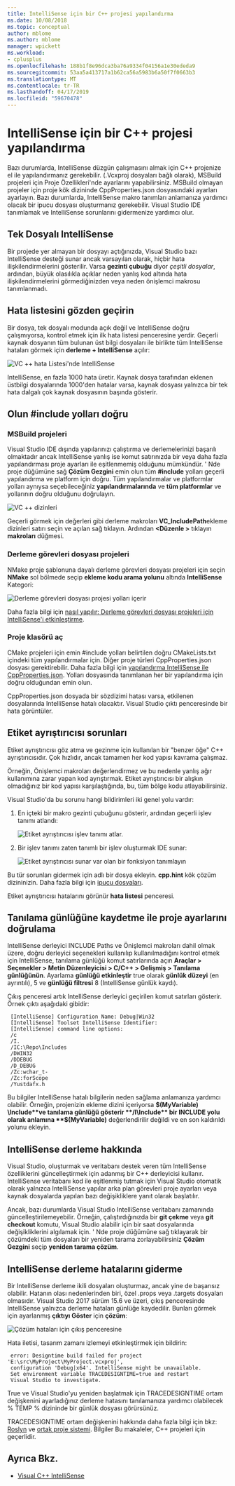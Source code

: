 ```yaml
---
title: IntelliSense için bir C++ projesi yapılandırma
ms.date: 10/08/2018
ms.topic: conceptual
author: mblome
ms.author: mblome
manager: wpickett
ms.workload:
- cplusplus
ms.openlocfilehash: 188b1f8e96dca3ba76a9334f04156a1e30ededa9
ms.sourcegitcommit: 53aa5a413717a1b62ca56a5983b6a50f7f0663b3
ms.translationtype: MT
ms.contentlocale: tr-TR
ms.lasthandoff: 04/17/2019
ms.locfileid: "59670478"
---
```

# <a name="configure-a-c-project-for-intellisense"></a>IntelliSense için bir C++ projesi yapılandırma

Bazı durumlarda, IntelliSense düzgün çalışmasını almak için C++ projenize el ile yapılandırmanız gerekebilir. (.Vcxproj dosyaları bağlı olarak), MSBuild projeleri için Proje Özellikleri'nde ayarlarını yapabilirsiniz. MSBuild olmayan projeler için proje kök dizininde CppProperties.json dosyasındaki ayarları ayarlayın. Bazı durumlarda, IntelliSense makro tanımları anlamanıza yardımcı olacak bir ipucu dosyası oluşturmanız gerekebilir. Visual Studio IDE tanımlamak ve IntelliSense sorunlarını gidermenize yardımcı olur.

## <a name="single-file-intellisense"></a>Tek Dosyalı IntelliSense

Bir projede yer almayan bir dosyayı açtığınızda, Visual Studio bazı IntelliSense desteği sunar ancak varsayılan olarak, hiçbir hata ilişkilendirmelerini gösterilir. Varsa **gezinti çubuğu** diyor *çeşitli dosyalar*, ardından, büyük olasılıkla açıklar neden yanlış kod altında hata ilişkilendirmelerini görmediğinizden veya neden önişlemci makrosu tanımlanmadı.

## <a name="check-the-error-list"></a>Hata listesini gözden geçirin

Bir dosya, tek dosyalı modunda açık değil ve IntelliSense doğru çalışmıyorsa, kontrol etmek için ilk hata listesi penceresine yerdir. Geçerli kaynak dosyanın tüm bulunan üst bilgi dosyaları ile birlikte tüm IntelliSense hataları görmek için **derleme + IntelliSense** açılır:

![VC ++ hata Listesi'nde IntelliSense](media/vcpp-intellisense-error-list.png)

IntelliSense, en fazla 1000 hata üretir. Kaynak dosya tarafından eklenen üstbilgi dosyalarında 1000'den hatalar varsa, kaynak dosyası yalnızca bir tek hata dalgalı çok kaynak dosyasının başında gösterir.

## <a name="ensure-include-paths-are-correct"></a>Olun #include yolları doğru

### <a name="msbuild-projects"></a>MSBuild projeleri

Visual Studio IDE dışında yapılarınızı çalıştırma ve derlemelerinizi başarılı olmaktadır ancak IntelliSense yanlış ise komut satırınızda bir veya daha fazla yapılandırması proje ayarları ile eşitlenmemiş olduğunu mümkündür. ' Nde proje düğümüne sağ **Çözüm Gezgini** emin olun tüm **#include** yolları geçerli yapılandırma ve platform için doğru. Tüm yapılandırmalar ve platformlar yolları aynıysa seçebileceğiniz **yapılandırmalarında** ve **tüm platformlar** ve yollarının doğru olduğunu doğrulayın.

![VC ++ dizinleri](media/vcpp-intellisense-include-paths.png)

 Geçerli görmek için değerleri gibi derleme makroları **VC_IncludePath**ekleme dizinleri satırı seçin ve açılan sağ tıklayın. Ardından  **\<Düzenle >** tıklayın **makroları** düğmesi.

### <a name="makefile-projects"></a>Derleme görevleri dosyası projeleri

NMake proje şablonuna dayalı derleme görevleri dosyası projeleri için seçin **NMake** sol bölmede seçip **ekleme kodu arama yolunu** altında **IntelliSense** Kategori:

![Derleme görevleri dosyası projesi yolları içerir](media/vcpp-intellisense-makefile-include-paths.png)

Daha fazla bilgi için [nasıl yapılır: Derleme görevleri dosyası projeleri için IntelliSense'i etkinleştirme](/cpp/ide/how-to-enable-intellisense-for-makefile-projects).

### <a name="open-folder-projects"></a>Proje klasörü aç

CMake projeleri için emin #include yolları belirtilen doğru CMakeLists.txt içindeki tüm yapılandırmalar için. Diğer proje türleri CppProperties.json dosyası gerektirebilir. Daha fazla bilgi için [yapılandırma IntelliSense ile CppProperties.json](/cpp/build/open-folder-projects-cpp#configure-intellisense-and-browsing-hints-with-cpppropertiesjson). Yolları dosyasında tanımlanan her bir yapılandırma için doğru olduğundan emin olun.

CppProperties.json dosyada bir sözdizimi hatası varsa, etkilenen dosyalarında IntelliSense hatalı olacaktır. Visual Studio çıktı penceresinde bir hata görüntüler.

## <a name="tag-parser-issues"></a>Etiket ayrıştırıcısı sorunları

Etiket ayrıştırıcısı göz atma ve gezinme için kullanılan bir "benzer öğe" C++ ayrıştırıcısıdır. Çok hızlıdır, ancak tamamen her kod yapısı kavrama çalışmaz.

Örneğin, Önişlemci makroları değerlendirmez ve bu nedenle yanlış ağır kullanımına zarar yapan kod ayrıştırmak. Etiket ayrıştırıcısı bir alışkın olmadığınız bir kod yapısı karşılaştığında, bu, tüm bölge kodu atlayabilirsiniz.

Visual Studio'da bu sorunu hangi bildirimleri iki genel yolu vardır:

1. En içteki bir makro gezinti çubuğunu gösterir, ardından geçerli işlev tanımı atlandı:

   ![Etiket ayrıştırıcısı işlev tanımı atlar.](media/vcpp-intellisense-tag-parser-macro.png)

1. Bir işlev tanımı zaten tanımlı bir işlev oluşturmak IDE sunar:

   ![Etiket ayrıştırıcısı sunar var olan bir fonksiyon tanımlayın](media/vcpp-intellisense-tag-parser-function.png)

Bu tür sorunları gidermek için adlı bir dosya ekleyin. **cpp.hint** kök çözüm dizininizin. Daha fazla bilgi için [ipucu dosyaları](/cpp/build/reference/hint-files).

Etiket ayrıştırıcısı hatalarını görünür **hata listesi** penceresi.

## <a name="validate-project-settings-with-diagnostic-logging"></a>Tanılama günlüğüne kaydetme ile proje ayarlarını doğrulama

IntelliSense derleyici INCLUDE Paths ve Önişlemci makroları dahil olmak üzere, doğru derleyici seçenekleri kullanılıp kullanılmadığını kontrol etmek için IntelliSense, tanılama günlüğü komut satırlarında açın **Araçlar > Seçenekler > Metin Düzenleyicisi > C/C++ > Gelişmiş > Tanılama günlüğünün**. Ayarlama **günlüğü etkinleştir** true olarak **günlük düzeyi** (en ayrıntılı), 5 ve **günlüğü filtresi** 8 (IntelliSense günlük kaydı).

Çıkış penceresi artık IntelliSense derleyici geçirilen komut satırları gösterir. Örnek çıktı aşağıdaki gibidir:

```output
 [IntelliSense] Configuration Name: Debug|Win32
 [IntelliSense] Toolset IntelliSense Identifier:
 [IntelliSense] command line options:
 /c
 /I.
 /IC:\Repo\Includes
 /DWIN32
 /DDEBUG
 /D_DEBUG
 /Zc:wchar_t-
 /Zc:forScope
 /Yustdafx.h
```

Bu bilgiler IntelliSense hatalı bilgilerin neden sağlama anlamanıza yardımcı olabilir. Örneğin, projenizin ekleme dizini içeriyorsa **$(MyVariable) \Include**ve tanılama günlüğü gösterir **/I\Include** bir INCLUDE yolu olarak anlamına **$(MyVariable)** değerlendirilir değildi ve en son kaldırıldı yolunu ekleyin.

## <a name="about-the-intellisense-build"></a>IntelliSense derleme hakkında

Visual Studio, oluşturmak ve veritabanı destek veren tüm IntelliSense özelliklerini güncelleştirmek için adanmış bir C++ derleyicisi kullanır. IntelliSense veritabanı kod ile eşitlenmiş tutmak için Visual Studio otomatik olarak yalnızca IntelliSense yapılar arka plan görevleri proje ayarları veya kaynak dosyalarda yapılan bazı değişikliklere yanıt olarak başlatılır.

Ancak, bazı durumlarda Visual Studio IntelliSense veritabanı zamanında güncelleştirilemeyebilir. Örneğin, çalıştırdığınızda bir **git çekme** veya **git checkout** komutu, Visual Studio alabilir için bir saat dosyalarında değişikliklerini algılamak için. ' Nde proje düğümüne sağ tıklayarak bir çözümdeki tüm dosyaları bir yeniden tarama zorlayabilirsiniz **Çözüm Gezgini** seçip **yeniden tarama çözüm**.

## <a name="troubleshooting-intellisense-build-failures"></a>IntelliSense derleme hatalarını giderme

Bir IntelliSense derleme ikili dosyaları oluşturmaz, ancak yine de başarısız olabilir. Hatanın olası nedenlerinden biri, özel .props veya .targets dosyaları olmasıdır. Visual Studio 2017 sürüm 15.6 ve üzeri, çıkış penceresinde IntelliSense yalnızca derleme hataları günlüğe kaydedilir. Bunları görmek için ayarlanmış **çıktıyı Göster** için **çözüm**:

![Çözüm hataları için çıkış penceresine](media/vcpp-intellisense-output-window.png)

Hata iletisi, tasarım zamanı izlemeyi etkinleştirmek için bildirin:

```output
 error: Designtime build failed for project 'E:\src\MyProject\MyProject.vcxproj',
 configuration 'Debug|x64'. IntelliSense might be unavailable.
 Set environment variable TRACEDESIGNTIME=true and restart
 Visual Studio to investigate.
```

True ve Visual Studio'yu yeniden başlatmak için TRACEDESIGNTIME ortam değişkenini ayarladığınız derleme hatasını tanılamanıza yardımcı olabilecek % TEMP % dizininde bir günlük dosyası görürsünüz.

TRACEDESIGNTIME ortam değişkenini hakkında daha fazla bilgi için bkz: [Roslyn](https://github.com/dotnet/roslyn/wiki/Diagnosing-Project-System-Build-Errors) ve [ortak proje sistemi](https://github.com/dotnet/project-system/blob/master/docs/design-time-builds.md). Bilgiler Bu makaleler, C++ projeleri için geçerlidir.

## <a name="see-also"></a>Ayrıca Bkz.

- [Visual C++ IntelliSense](visual-cpp-intellisense.md)
